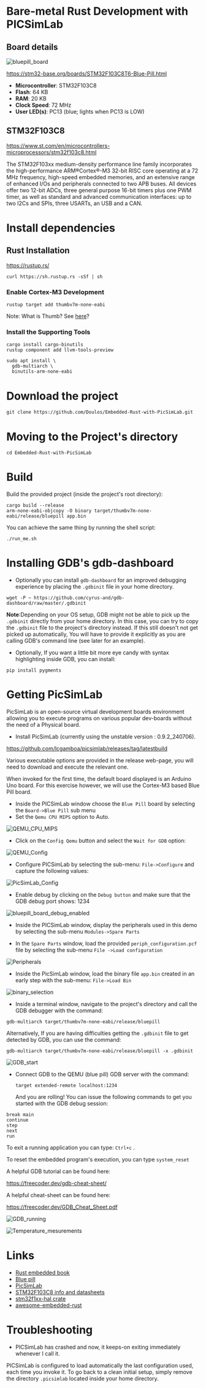 # Bare-metal Rust Development with PICSimLab

## Board details

![bluepill_board](pics/bluepill_board.png)

https://stm32-base.org/boards/STM32F103C8T6-Blue-Pill.html

- **Microcontroller**:         STM32F103C8
- **Flash**:   64 KB
- **RAM**:     20 KB
- **Clock Speed**:     72 MHz
- **User LED(s)**:     PC13 (blue; lights when PC13 is LOW)

## STM32F103C8

https://www.st.com/en/microcontrollers-microprocessors/stm32f103c8.html

The STM32F103xx medium-density performance line family incorporates the high-performance ARM®Cortex®-M3 32-bit RISC core operating at a 72 MHz frequency, high-speed embedded memories, and an extensive range of enhanced I/Os and peripherals connected to two APB buses. All devices offer two 12-bit ADCs, three general purpose 16-bit timers plus one PWM timer, as well as standard and advanced communication interfaces: up to two I2Cs and SPIs, three USARTs, an USB and a CAN. 

# Install dependencies

## Rust Installation

https://rustup.rs/
```
curl https://sh.rustup.rs -sSf | sh
```

### Enable Cortex-M3 Development

```
rustup target add thumbv7m-none-eabi
```

Note: What is Thumb? See [here](https://en.wikipedia.org/wiki/ARM_architecture#Thumb)?

### Install the Supporting Tools

```
cargo install cargo-binutils
rustup component add llvm-tools-preview
```

```
sudo apt install \
  gdb-multiarch \
  binutils-arm-none-eabi
```

# Download the project

```console
git clone https://github.com/Doulos/Embedded-Rust-with-PicSimLab.git
```

# Moving to the Project's directory

```console
cd Embedded-Rust-with-PicSimLab
```

# Build

Build the provided project (inside the project's root directory):
```
cargo build --release                                                             
arm-none-eabi-objcopy -O binary target/thumbv7m-none-eabi/release/bluepill app.bin
```

You can achieve the same thing by running the shell script: 

```
./run_me.sh
```

# Installing GDB's gdb-dashboard 

- Optionally you can install `gdb-dashboard` for an improved debugging experience by placing the `.gdbinit` file in your home directory.

``` 
wget -P ~ https://github.com/cyrus-and/gdb-dashboard/raw/master/.gdbinit
```

**Note**:Depending on your OS setup, GDB might not be able to pick up the `.gdbinit` directly from your home directory. In this case, you can try to copy the `.gdbinit` file to the project's directory instead. If this still doesn't not get picked up automatically, You will have to provide it explicitly as you are calling GDB's command line (see later for an example).

- Optionally, If you want a little bit more eye candy with syntax highlighting inside GDB, you can install:

````
pip install pygments
````

# Getting PicSimLab

PicSimLab is an open-source virtual development boards environment allowing you to execute programs on various popular dev-boards without the need of a Physical board. 

- Install PicSimLab (currently using the unstable version : 0.9.2_240706).

https://github.com/lcgamboa/picsimlab/releases/tag/latestbuild

Various executable options are provided in the release web-page, you will need to download and execute the relevant one.


When invoked for the first time, the default board displayed is an Arduino Uno board. For this exercise however, we will use the Cortex-M3 based Blue Pill board.

- Inside the PICSimLab window choose the `Blue Pill` board by selecting the `Board->Blue Pill` sub menu
- Set the `Qemu CPU MIPS` option to Auto. 

![QEMU_CPU_MIPS](pics/QEMU_CPU_MIPS.png)

- Click on the `Config Qemu` button and select the `Wait for GDB` option:

![QEMU_Config](pics/QEMU_Config.png) 

- Configure PICSimLab by selecting the sub-menu: `File->Configure` and capture the following values:

![PicSimLab_Config](pics/PicSimLab_Config.png)

- Enable debug by clicking on the `Debug button` and make sure that the GDB debug port shows: 1234

![bluepill_board_debug_enabled](pics/bluepill_board_debug_enabled.png) 

- Inside the PICSimLab window, display the peripherals used in this demo by selecting the sub-menu `Modules->Spare Parts` 

- In the `Spare Parts` window, load the provided `periph_configuration.pcf` file by selecting the sub-menu `File ->Load configuration`

![Peripherals](pics/Peripherals.png)

- Inside the PicSimLab window, load the binary file `app.bin` created in an early step with the sub-menu: `File->Load Bin`

![binary_selection](pics/binary_selection.png)

- Inside a terminal window, navigate to the project's directory and call the GDB debugger with the command:

```
gdb-multiarch target/thumbv7m-none-eabi/release/bluepill
```

Alternatively, If you are having difficulties getting the `.gdbinit` file to get detected by GDB, you can use the command:

```
gdb-multiarch target/thumbv7m-none-eabi/release/bluepill -x .gdbinit
```

![GDB_start](pics/GDB_start.png)

- Connect GDB to the QEMU (blue pill) GDB server with the command:

  `target extended-remote localhost:1234`

  And you are rolling! You can issue the following commands to get you started with the GDB debug session:

```
break main
continue
step
next
run
```

To exit a running application you can type: `Ctrl+c` .

To reset the embedded program's execution, you can type `system_reset`

A helpful GDB tutorial can be found here: 

https://freecoder.dev/gdb-cheat-sheet/

A helpful cheat-sheet can be found here:

https://freecoder.dev/GDB_Cheat_Sheet.pdf

![GDB_running](pics/GDB_running.png)

![Temperature_mesurements](pics/Temperature_mesurements.png)

# Links

- [Rust embedded book](https://rust-embedded.github.io/book/intro/index.html)
- [Blue pill](https://stm32-base.org/boards/STM32F103C8T6-Blue-Pill.html)
- [PicSimLab](https://lcgamboa.github.io/picsimlab_docs/stable/)
- [STM32F103C8 info and datasheets](https://www.st.com/en/microcontrollers-microprocessors/stm32f103c8.html)
- [stm32f1xx-hal crate](https://github.com/stm32-rs/stm32f1xx-hal)
- [awesome-embedded-rust](https://github.com/rust-embedded/awesome-embedded-rust)

# Troubleshooting

- PICSimLab has crashed and now, it keeps-on exiting immediately whenever I call it.

PICSimLab is configured to load automatically the last configuration used, each time you invoke it. To go back to a clean initial setup, simply remove the directory `.picsimlab` located inside your home directory. 
